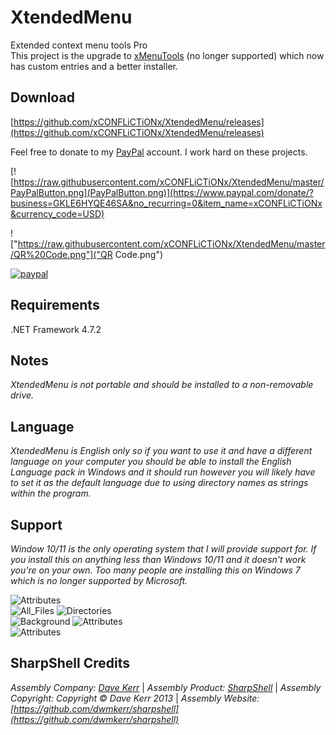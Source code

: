 # XtendedMenu

Extended context menu tools Pro  
This project is the upgrade to [xMenuTools](https://github.com/xCONFLiCTiONx/xMenuTools) (no longer supported) which now has custom entries and a better installer.

## Download

[https://github.com/xCONFLiCTiONx/XtendedMenu/releases](https://github.com/xCONFLiCTiONx/XtendedMenu/releases)

Feel free to donate to my [PayPal](https://www.paypal.com/donate/?business=GKLE6HYQE46SA&no_recurring=0&item_name=xCONFLiCTiONx&currency_code=USD) account. I work hard on these projects.

[![https://raw.githubusercontent.com/xCONFLiCTiONx/XtendedMenu/master/PayPalButton.png](PayPalButton.png)](https://www.paypal.com/donate/?business=GKLE6HYQE46SA&no_recurring=0&item_name=xCONFLiCTiONx&currency_code=USD)

!["https://raw.githubusercontent.com/xCONFLiCTiONx/XtendedMenu/master/QR%20Code.png"]("QR Code.png")

[![paypal](https://www.paypalobjects.com/en_US/i/btn/btn_donateCC_LG.gif)](https://www.paypal.com/donate/?business=GKLE6HYQE46SA&no_recurring=0&item_name=xCONFLiCTiONx&currency_code=USD)

## Requirements

.NET Framework 4.7.2

## Notes

*XtendedMenu is not portable and should be installed to a non-removable drive.*

## Language

*XtendedMenu is English only so if you want to use it and have a different language on your computer you should be able to install the English Language pack in Windows and it should run however you will likely have to set it as the default language due to using directory names as strings within the program.*

## Support

*Window 10/11 is the only operating system that I will provide support for. If you install this on anything less than Windows 10/11 and it doesn't work you're on your own. Too many people are installing this on Windows 7 which is no longer supported by Microsoft.*

![Attributes](https://raw.githubusercontent.com/xCONFLiCTiONx/XtendedMenu/master/Screenshots/ContextMenu.png)  
![All_Files](https://raw.githubusercontent.com/xCONFLiCTiONx/XtendedMenu/master/Screenshots/AllFiles.png) ![Directories](https://raw.githubusercontent.com/xCONFLiCTiONx/XtendedMenu/master/Screenshots/Directories.png)  
![Background](https://raw.githubusercontent.com/xCONFLiCTiONx/XtendedMenu/master/Screenshots/Background.png) ![Attributes](https://raw.githubusercontent.com/xCONFLiCTiONx/XtendedMenu/master/Screenshots/Attributes.png)  
![Attributes](https://raw.githubusercontent.com/xCONFLiCTiONx/XtendedMenu/master/Screenshots/Custom.png)

## SharpShell Credits

*Assembly Company: [Dave Kerr](https://github.com/dwmkerr)* | *Assembly Product: [SharpShell](https://github.com/dwmkerr/sharpshell)* | *Assembly Copyright: Copyright © Dave Kerr 2013* | *Assembly Website: [https://github.com/dwmkerr/sharpshell](https://github.com/dwmkerr/sharpshell)*
